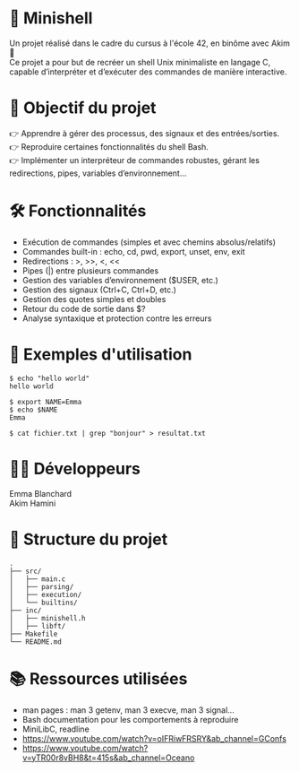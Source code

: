 # 🐚 Minishell
Un projet réalisé dans le cadre du cursus à l'école 42, en binôme avec Akim 👥  
Ce projet a pour but de recréer un shell Unix minimaliste en langage C, capable d’interpréter et d’exécuter des commandes de manière interactive.

# 🚀 Objectif du projet
👉 Apprendre à gérer des processus, des signaux et des entrées/sorties.  
👉 Reproduire certaines fonctionnalités du shell Bash.  
👉 Implémenter un interpréteur de commandes robustes, gérant les redirections, pipes, variables d’environnement...  

# 🛠️ Fonctionnalités
- Exécution de commandes (simples et avec chemins absolus/relatifs)
- Commandes built-in : echo, cd, pwd, export, unset, env, exit
- Redirections : >, >>, <, <<
- Pipes (|) entre plusieurs commandes
- Gestion des variables d’environnement ($USER, etc.)
- Gestion des signaux (Ctrl+C, Ctrl+D, etc.)
- Gestion des quotes simples et doubles
- Retour du code de sortie dans $?
- Analyse syntaxique et protection contre les erreurs

# 🧪 Exemples d'utilisation
```
$ echo "hello world"
hello world

$ export NAME=Emma
$ echo $NAME
Emma

$ cat fichier.txt | grep "bonjour" > resultat.txt
```

# 👨‍💻 Développeurs
Emma Blanchard  
Akim Hamini

# 📁 Structure du projet
```
.
├── src/
│   ├── main.c
│   ├── parsing/
│   ├── execution/
│   └── builtins/
├── inc/
│   ├── minishell.h
│   ├── libft/
├── Makefile
└── README.md
```

# 📚 Ressources utilisées
- man pages : man 3 getenv, man 3 execve, man 3 signal...
- Bash documentation pour les comportements à reproduire
- MiniLibC, readline
- https://www.youtube.com/watch?v=oIFRiwFRSRY&ab_channel=GConfs
- https://www.youtube.com/watch?v=yTR00r8vBH8&t=415s&ab_channel=Oceano
